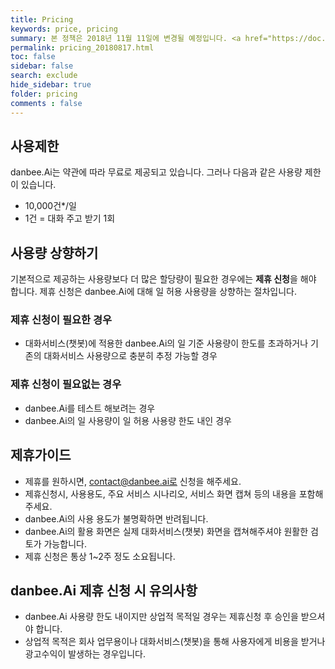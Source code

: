 ```yaml
---
title: Pricing 
keywords: price, pricing
summary: 본 정책은 2018년 11월 11일에 변경될 예정입니다. <a href="https://doc.danbee.ai/pricing_20181111.html" title="신규 회원정책 미리보기">신규 회원정책 미리보기</a>
permalink: pricing_20180817.html
toc: false
sidebar: false
search: exclude
hide_sidebar: true
folder: pricing
comments : false
---
```




## 사용제한

danbee.Ai는 약관에 따라 무료로 제공되고 있습니다. 그러나 다음과 같은 사용량 제한이 있습니다.

* 10,000건*/일
* 1건 = 대화 주고 받기 1회

## 사용량 상향하기

기본적으로 제공하는 사용량보다 더 많은 할당량이 필요한 경우에는 **제휴 신청**을 해야 합니다.
제휴 신청은 danbee.Ai에 대해 일 허용 사용량을 상향하는 절차입니다.

### 제휴 신청이 필요한 경우

* 대화서비스(챗봇)에 적용한 danbee.Ai의 일 기준 사용량이 한도를 초과하거나 기존의 대화서비스 사용량으로 충분히 추정 가능할 경우

### 제휴 신청이 필요없는 경우

* danbee.Ai를 테스트 해보려는 경우
* danbee.Ai의 일 사용량이 일 허용 사용량 한도 내인 경우

## 제휴가이드

* 제휴를 원하시면, contact@danbee.ai로 신청을 해주세요.
* 제휴신청시, 사용용도, 주요 서비스 시나리오, 서비스 화면 캡쳐 등의 내용을 포함해주세요. 
* danbee.Ai의 사용 용도가 불명확하면 반려됩니다.
* danbee.Ai의 활용 화면은 실제 대화서비스(챗봇) 화면을 캡쳐해주셔야 원활한 검토가 가능합니다.
* 제휴 신청은 통상 1~2주 정도 소요됩니다.
        

## danbee.Ai 제휴 신청 시 유의사항

* danbee.Ai 사용량 한도 내이지만 상업적 목적일 경우는 제휴신청 후 승인을 받으셔야 합니다.
* 상업적 목적은 회사 업무용이나 대화서비스(챗봇)을 통해 사용자에게 비용을 받거나 광고수익이 발생하는 경우입니다.
        

